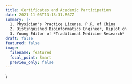 ```yaml
---
title: Certificates and Academic Participation
date: 2021-11-03T13:13:31.867Z
summary: |-
  1. Physician's Practice License, P.R. of China
  2. Distinguished Bioinformatics Engineer, Hiplot.cn
  3. Young Editor of *Traditional Medicine Research*
draft: false
featured: false
image:
  filename: featured
  focal_point: Smart
  preview_only: false
---
```

\
